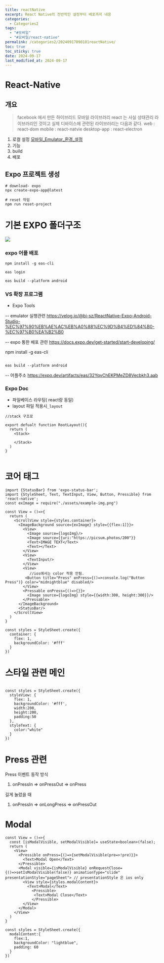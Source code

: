 ```yaml
---
title: reactNative
excerpt: React Native의 전반적인 설정부터 배포까지 내용
categories:
  - Categories2
tags:
  - "#모바일"
  - "#모바일/react-native"
permalink: /categories2/20240917090101reactNative/
toc: true
toc_sticky: true
date: 2024-09-17
last_modified_at: 2024-09-17
---
```

# React-Native

## 개요
> facebook 에서 만든 하이브리드 모바일 라이브러리 react 는 사실 상태관리 라이브러리인 것이고 실제 디바이스에 관련된 라이브러리는 다음과 같다.
> web : react-dom
> mobile : react-natvie
> desktop-app : react-electron

1. 로컬 설정
    [모바일_Emulator_환경_설정](_github_open/개발환경/VSCODE/모바일_Emulator_환경_설정.md)
2. 기능
3. build
4. 배포


## Expo 프로젝트 생성
```shell
# download- expo
npx create-expo-app@latest

# reset 작업
npm run reset-project

```

# 기본 EXPO 폴더구조
![](_md파일/Pasted%20image%2020241203002227.png)

### expo 어플 배포
```shell
npm install -g eas-cli

eas login

eas build --platform android  

```



### VS 확장 프로그램
-  Expo Tools



-- emulator 실행관련
https://velog.io/@bi-sz/ReactNative-Expo-Android-Studio-%EC%97%90%EB%AE%AC%EB%A0%88%EC%9D%B4%ED%84%B0-%EC%97%B0%EA%B2%B0


-- expo 통한 배포 관련
https://docs.expo.dev/get-started/start-developing/


npm install -g eas-cli



```

eas build --platform android

```


-- 어플주소
https://expo.dev/artifacts/eas/32YqvChEKPMeZD8Vecbkh3.aab



### Expo Doc
- 파일베이스 라우팅( react랑 동일)
- layout 파일 적용시`_layout` 



```tsx
//stack 구조로 

export defualt function RootLayout(){
  return (
    <Stack>
    
    </Stack>
  )
}


```


# 코어 태그
```tsx
import {StatusBar} from 'expo-status-bar';
import {StyleSheet, Text, TextInput, View, Button, Pressible} from 'react-native';
const exImage = require("./assets/example-img.png")

const View = ()=>{
  return (
    <ScrollView style={styles.container}>
      <ImageBackground source={exImage} style={{flex:1]}}>
        <View>
          <Image source={logoImg}/>
          <Image source={{uri:"https://picsum.photos/200"}}
          <Text>IMAGE TEXT</Text>
          <Text></Text>
        </View>
        <View>
          <TextInput/>
        </View>
        <View>
           //ios에서는 color 적용 안됨. 
         <Button title="Press" onPress={()=>console.log("Button Press")} color="midnightblue" disabled/>
        </View>
        <Pressable onPress={()=>{}}>
          <Image source={logoImg} style={{width:300, height:300}}/>
        </Pressable>
      </ImageBackground>
      <StatusBar/>
    </ScrollView>
  )
}

const styles = StyleSheet.create({
  container: {
    flex: 1,
    backgroundColor: '#fff'
  }
})
```


# 스타일 관련 메인
```tsx

const styles = StyleSheet.create({
  styleView: {
    flex: 1,
    backgroundColor: '#fff',
    width:200,
    height:200,
    padding:50
  },
  styleText: {
    color:"white"
  }
})
```


# Press 관련

Press 이벤트 동작 방식
1. onPressIn => onPressOut => onPress

길게 눌렀을 때
1. onPressIn => onLongPress => onPressOut



# Modal
```tsx
const View = ()=>{
  const [isModalVisible, setModalVisible]= useState<boolean>(false);
  return (
    <View>
      <Pressible onPress={()=>{setModalVisible(pre=>!pre)}}>
        <Text>Modal Open</Text>
      </Pressible>
      <Modal visible={isModalVisible} onRequestClose={()=>setIsModalVisible(false)} animationType="slide" presentationStyle="pageSheet"> // presentationStyle 은 ios only
        <View style={styles.modalContent}>
          <Text>Modal</Text>
            <Pressible>
             <Text>Modal Close</Text>
            </Pressible>
        </View>
      </Modal>
    </View>  
  )
}

const styles = StyleSheet.create({
  modalContent:{
    flex:1,
    backgroundColor: "lightblue",
    padding: 60
  }
})


```